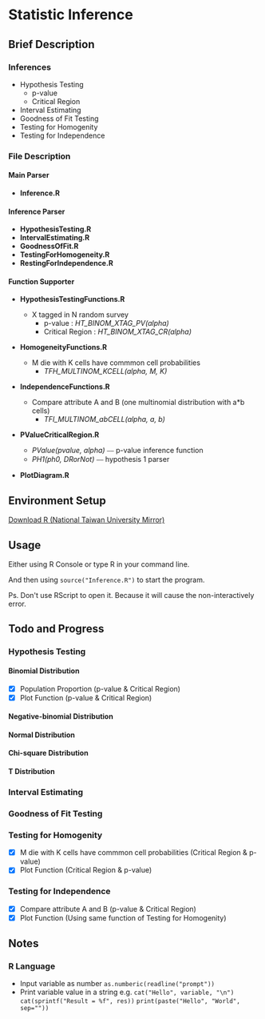 # Statistic Inference

## Brief Description
### Inferences
* Hypothesis Testing
	* p-value
	* Critical Region
* Interval Estimating
* Goodness of Fit Testing
* Testing for Homogenity
* Testing for Independence

### File Description

#### Main Parser
* **Inference.R**

#### Inference Parser
* **HypothesisTesting.R**
* **IntervalEstimating.R**
* **GoodnessOfFit.R**
* **TestingForHomogeneity.R**
* **RestingForIndependence.R**

#### Function Supporter
* **HypothesisTestingFunctions.R**
	* X tagged in N random survey
		* p-value : *HT\_BINOM\_XTAG\_PV(alpha)* 
		* Critical Region : *HT\_BINOM\_XTAG\_CR(alpha)*
* **HomogeneityFunctions.R**
	* M die with K cells have commmon cell probabilities
		* *TFH\_MULTINOM\_KCELL(alpha, M, K)*
		
* **IndependenceFunctions.R**
	* Compare attribute A and B (one multinomial distribution with a*b cells)
		* *TFI\_MULTINOM\_abCELL(alpha, a, b)*
		
* **PValueCriticalRegion.R**
	* *PValue(pvalue, alpha)* ⎯⎯ p-value inference function
	* *PH1(ph0, DRorNot)* ⎯⎯ hypothesis 1 parser
* **PlotDiagram.R**

## Environment Setup
[Download R (National Taiwan University Mirror)](http://cran.csie.ntu.edu.tw)

## Usage
Either using R Console or type R in your command line.

And then using `source("Inference.R")` to start the program.

Ps. Don't use RScript to open it. Because it will cause the non-interactively error.


## Todo and Progress
### Hypothesis Testing
#### Binomial Distribution
- [X] Population Proportion (p-value & Critical Region)
- [X] Plot Function (p-value & Critical Region)

#### Negative-binomial Distribution
#### Normal Distribution
#### Chi-square Distribution
#### T Distribution

### Interval Estimating

### Goodness of Fit Testing
### Testing for Homogenity
- [X] M die with K cells have commmon cell probabilities (Critical Region & p-value)
- [X] Plot Function (Critical Region & p-value)

### Testing for Independence
- [X] Compare attribute A and B (p-value & Critical Region)
- [X] Plot Function (Using same function of Testing for Homogenity)

## Notes
### R Language
* Input variable as number `as.numberic(readline("prompt"))`
* Print variable value in a string e.g. `cat("Hello", variable, "\n")` `cat(sprintf("Result = %f", res))` `print(paste("Hello", "World", sep=""))`
